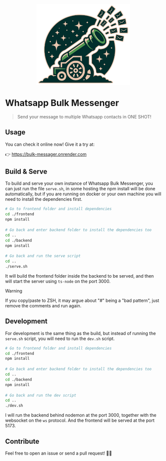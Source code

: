 <center>

<img src="./docs/logo.svg" width="300"/>

</center>

# Whatsapp Bulk Messenger

> Send your message to multiple Whatsapp contacts in ONE SHOT!

## Usage

You can check it online now! Give it a try at:

👉 https://bulk-messager.onrender.com

## Build & Serve

To build and serve your own instance of Whatsapp Bulk Messenger, you can just run the file `serve.sh`, in some hosting the npm install will be done automatically, but if you are running on docker or your own machine you will need to install the dependencies first.

```bash
# Go to frontend folder and install dependencies
cd ./frontend
npm install

# Go back and enter backend folder to install the dependencies too
cd ..
cd ./backend
npm install

# Go back and run the serve script
cd ..
./serve.sh
```

It will build the frontend folder inside the backend to be served, and then will start the server using `ts-node` on the port 3000.

> [!WARNING]
> If you copy/paste to ZSH, it may argue about "#" being a "bad pattern", just remove the comments and run again.

## Development

For development is the same thing as the build, but instead of running the `serve.sh` script, you will need to run the `dev.sh` script.

```bash
# Go to frontend folder and install dependencies
cd ./frontend
npm install

# Go back and enter backend folder to install the dependencies too
cd ..
cd ./backend
npm install

# Go back and run the dev script
cd ..
./dev.sh
```

I will run the backend behind nodemon at the port 3000, together with the websocket on the `ws` protocol.
And the frontend will be served at the port 5173.

## Contribute

Feel free to open an issue or send a pull request! 🥳🎉
